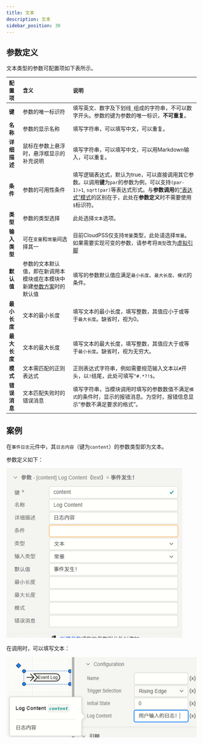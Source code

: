 ```yaml
---
title: 文本
description: 文本
sidebar_position: 30
---
```


## 参数定义

文本类型的参数可配置项如下表所示。

| 配置项 | 含义 | 说明 |
| :--- | :--- | :--- | 
| **键** | 参数的唯一标识符 | 填写英文、数字及下划线```_```组成的字符串，不可以数字开头。参数的键为参数的唯一标识，**不可重复**。 | 
| **名称** | 参数的显示名称 | 填写字符串，可以填写中文，可以重复。 | 
| **详细描述** | 鼠标在参数上悬浮时，悬浮框显示的补充说明 | 填写字符串，可以填写中文，可以用Markdown输入，可以重复。 |
| **条件** | 参数的可用性条件 | 填写逻辑表达式，默认为true，可以直接调用其它参数。以调用**键**为```par```的参数为例，可以支持``` (par-1)>1 ```, ```sqrt(par)```等表达式形式。与**参数调用**的[“表达式”模式](../../../parameterSystem/index.md#表达式模式)的区别在于，此处在**参数定义**时不需要使用```$```标识符。 |
| **类型** | 参数的类型选择 | 此处选择```文本```选项。 |
| **输入类型** | 可在```变量```和```常量```间选择其一 | 目前CloudPSS仅支持```常量```类型，此处请选择```常量```。如果需要实现可变的参数，请参考将```类型```改为[虚拟引脚](../virtual-pins/index.md) |
| **默认值** | 参数的文本默认值，即在新调用本模块或在本模块中新建[参数方案](../../../parameterCalculate/index.md)时的默认值 | 填写的参数默认值应满足```最小长度```、```最大长度```、```模式```的条件。 |
| **最小长度** | 文本的最小长度 | 填写文本的最小长度，填写整数，其值应小于或等于```最大长度```。缺省时，视为0。 |
| **最大长度** | 文本的最大长度 | 填写文本的最大长度，填写整数，其值应大于或等于```最小长度```。缺省时，视为无穷大。 |
| **模式** | 文本需匹配的正则表达式 | 正则表达式字符串，例如需要规范输入文本以```#```开头，以```!```结尾，此处可填写```^#.*?!$```。 |
| **错误消息** | 文本匹配失败时的错误消息 | 填写字符串，当模块调用时填写的参数数值不满足```模式```的条件时，显示的报错消息。为空时，报错信息显示“参数不满足要求的格式”。 |

## 案例

在```事件日志```元件中，其```日志内容```（键为```content```）的参数类型即为文本。

参数定义如下：

![事件日志文本参数定义](image.png)

在调用时，可以填写文本：

![模块调用时的文本参数](image-1.png)

